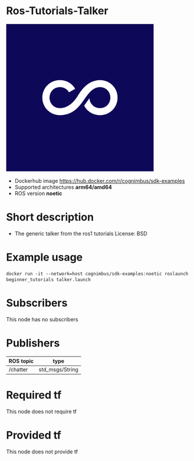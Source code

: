 # Ros-Tutorials-Talker

<img src="./ros-tutorials-talker/nimbusc.jpg" alt="ros-tutorials-talker" width="400"/>

* Dockerhub image https://hub.docker.com/r/cognimbus/sdk-examples
* Supported architectures <b>arm64/amd64</b>
* ROS version <b>noetic</b>

# Short description
* The generic talker from the ros1 tutorials
License: BSD

# Example usage
```
docker run -it --network=host cognimbus/sdk-examples:noetic roslaunch beginner_tutorials talker.launch
```

# Subscribers
This node has no subscribers


# Publishers
ROS topic | type
--- | ---
/chatter | std_msgs/String


# Required tf
This node does not require tf


# Provided tf
This node does not provide tf


